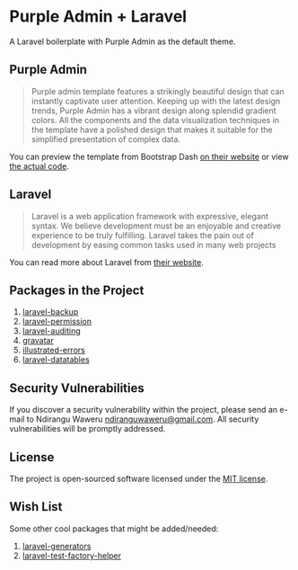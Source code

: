 # Purple Admin + Laravel

A Laravel boilerplate with Purple Admin as the default theme.

## Purple Admin

> Purple admin template features a strikingly beautiful design that can instantly captivate user attention. Keeping up with the latest design trends, Purple Admin has a vibrant design along splendid gradient colors. All the components and the data visualization techniques in the template have a polished design that makes it suitable for the simplified presentation of complex data.

You can preview the template from Bootstrap Dash [on their website](https://www.bootstrapdash.com/product/purple-free-admin-template) or view [the actual code](https://github.com/BootstrapDash/PurpleAdmin-Free-Admin-Template).

## Laravel

> Laravel is a web application framework with expressive, elegant syntax. We believe development must be an enjoyable and creative experience to be truly fulfilling. Laravel takes the pain out of development by easing common tasks used in many web projects

You can read more about Laravel from [their website](http://laravel.com).

## Packages in the Project

1. [laravel-backup](https://github.com/spatie/laravel-backup)
1. [laravel-permission](https://github.com/spatie/laravel-permission)
1. [laravel-auditing](https://github.com/owen-it/laravel-auditing)
1. [gravatar](https://github.com/creativeorange/gravatar)
1. [illustrated-errors](https://github.com/laravelcollective/errors)
1. [laravel-datatables](https://github.com/yajra/laravel-datatables)

## Security Vulnerabilities

If you discover a security vulnerability within the project, please send an e-mail to Ndirangu Waweru [ndiranguwaweru@gmail.com](mailto:ndiranguwaweru@gmail.com). All security vulnerabilities will be promptly addressed.

## License

The project is open-sourced software licensed under the [MIT license](https://opensource.org/licenses/MIT).

## Wish List

Some other cool packages that might be added/needed:

1. [laravel-generators](https://github.com/laracasts/Laravel-5-Generators-Extended)
1. [laravel-test-factory-helper](https://github.com/mpociot/laravel-test-factory-helper)
